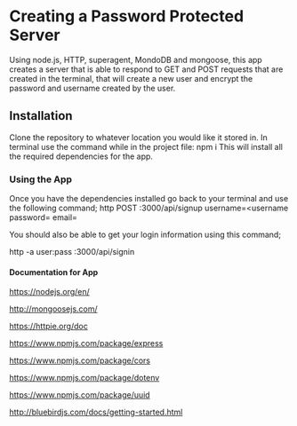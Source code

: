
# Creating a Password Protected Server
Using node.js, HTTP, superagent, MondoDB and mongoose, this app creates a server that is able to respond to GET and POST requests that are created in the terminal, that will create a new user and encrypt the password and username created by the user.


## Installation
Clone the repository to whatever location you would like it stored in.
In terminal use the command while in the project file:
npm i
This will install all the required dependencies for the app.

### Using the App
Once you have the dependencies installed go back to your terminal and use the following command;
http POST :3000/api/signup username=<username password=<password> email=<user-email>

You should also be able to get your login information using this command;

http -a user:pass :3000/api/signin

#### Documentation for App
https://nodejs.org/en/

http://mongoosejs.com/

https://httpie.org/doc

https://www.npmjs.com/package/express

https://www.npmjs.com/package/cors

https://www.npmjs.com/package/dotenv

https://www.npmjs.com/package/uuid

http://bluebirdjs.com/docs/getting-started.html

